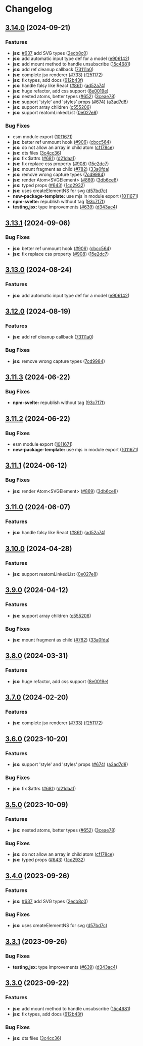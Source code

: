 # Changelog

## [3.14.0](https://github.com/MichailShcherbakov/reatom/compare/jsx-v3.13.1...jsx-v3.14.0) (2024-09-21)


### Features

* **jsx:** [#637](https://github.com/MichailShcherbakov/reatom/issues/637) add SVG types ([2ecb8c0](https://github.com/MichailShcherbakov/reatom/commit/2ecb8c0b3605032741ce7fe57f3f657452622bc0))
* **jsx:** add automatic input type def for a model ([e906142](https://github.com/MichailShcherbakov/reatom/commit/e90614230ded105812ef9e06cdb3af833852cd33))
* **jsx:** add mount method to handle unsubscribe ([15c4681](https://github.com/MichailShcherbakov/reatom/commit/15c46813eb96e6254bc769afda2e442d47ad8ad4))
* **jsx:** add ref cleanup callback ([73111a0](https://github.com/MichailShcherbakov/reatom/commit/73111a0e290ed698eeed0d35e5a9e5bb8eda95c7))
* **jsx:** complete jsx renderer ([#733](https://github.com/MichailShcherbakov/reatom/issues/733)) ([f251172](https://github.com/MichailShcherbakov/reatom/commit/f251172ead5a386ec95e145ccc12845b428d93da))
* **jsx:** fix types, add docs ([612b43f](https://github.com/MichailShcherbakov/reatom/commit/612b43fa4114f66c96fb618ad4b01c67b6143408))
* **jsx:** handle falsy like React ([#861](https://github.com/MichailShcherbakov/reatom/issues/861)) ([ad52a74](https://github.com/MichailShcherbakov/reatom/commit/ad52a74b8104301b702d503f050b31754c2816d4))
* **jsx:** huge refactor, add css support ([8e0019e](https://github.com/MichailShcherbakov/reatom/commit/8e0019e17299eba58d897eda18affb56c5de8b71))
* **jsx:** nested atoms, better types ([#652](https://github.com/MichailShcherbakov/reatom/issues/652)) ([3ceae78](https://github.com/MichailShcherbakov/reatom/commit/3ceae788da52ff40a561ce5b2fc5371475fb7d7c))
* **jsx:** support 'style' and 'styles' props ([#674](https://github.com/MichailShcherbakov/reatom/issues/674)) ([a3ad7d8](https://github.com/MichailShcherbakov/reatom/commit/a3ad7d8a5407635b876869ba5b9ab097a0f6835e))
* **jsx:** support array children ([c555206](https://github.com/MichailShcherbakov/reatom/commit/c555206b4349494912cc278b5157d9b167cc54a0))
* **jsx:** support reatomLinkedList ([0e027e8](https://github.com/MichailShcherbakov/reatom/commit/0e027e8317e10a59b9f65b0ec1070e3a5637aeca))


### Bug Fixes

* esm module export ([1011671](https://github.com/MichailShcherbakov/reatom/commit/10116719dd92d8102352a39e4ed772b8173d8668))
* **jsx:** better ref unmount hook ([#906](https://github.com/MichailShcherbakov/reatom/issues/906)) ([cbcc564](https://github.com/MichailShcherbakov/reatom/commit/cbcc564cad4e1084c5953d92dd02d15ac1a0ee31))
* **jsx:** do not allow an array in child atom ([cf178ce](https://github.com/MichailShcherbakov/reatom/commit/cf178ceb951fad577ef0aad86c54d4effcb28391))
* **jsx:** dts files ([3c4cc36](https://github.com/MichailShcherbakov/reatom/commit/3c4cc36b64ddc32936521faf7491ab063b905f32))
* **jsx:** fix $attrs ([#681](https://github.com/MichailShcherbakov/reatom/issues/681)) ([d21daa1](https://github.com/MichailShcherbakov/reatom/commit/d21daa1fed6f26d61afccb6d546773f866ffcf84))
* **jsx:** fix replace css property ([#908](https://github.com/MichailShcherbakov/reatom/issues/908)) ([15e2dc7](https://github.com/MichailShcherbakov/reatom/commit/15e2dc79cc412fb9cb0e1887334a6a18e3fd9ccf))
* **jsx:** mount fragment as child ([#782](https://github.com/MichailShcherbakov/reatom/issues/782)) ([33a0fda](https://github.com/MichailShcherbakov/reatom/commit/33a0fda91bd1ed5a384d8214baa08f0b295861f2))
* **jsx:** remove wrong capture types ([7cd9984](https://github.com/MichailShcherbakov/reatom/commit/7cd99848e22eb6d307fc4e6ee04cc6cab68585c2))
* **jsx:** render Atom&lt;SVGElement&gt; ([#869](https://github.com/MichailShcherbakov/reatom/issues/869)) ([3db6ce8](https://github.com/MichailShcherbakov/reatom/commit/3db6ce87dd0af2395f127561a7b098a7f64f34c0))
* **jsx:** typed props ([#643](https://github.com/MichailShcherbakov/reatom/issues/643)) ([1cd2932](https://github.com/MichailShcherbakov/reatom/commit/1cd29325cf686baa9fd2668f282b3020b2512ad6))
* **jsx:** uses createElementNS for svg ([d57bd7c](https://github.com/MichailShcherbakov/reatom/commit/d57bd7c42e00ff5bdeb3d810061de0fb3b66ade8))
* **new-package-template:** use mjs in module export ([1011671](https://github.com/MichailShcherbakov/reatom/commit/10116719dd92d8102352a39e4ed772b8173d8668))
* **npm-svelte:** republish without tag ([93c7f7f](https://github.com/MichailShcherbakov/reatom/commit/93c7f7f5ec58247b1b3aec854cd83b0a0ecd6a6c))
* **testing,jsx:** type improvements ([#639](https://github.com/MichailShcherbakov/reatom/issues/639)) ([d343ac4](https://github.com/MichailShcherbakov/reatom/commit/d343ac4f9549258851235a60e6ef01c24bc2084e))

## [3.13.1](https://github.com/artalar/reatom/compare/jsx-v3.13.0...jsx-v3.13.1) (2024-09-06)


### Bug Fixes

* **jsx:** better ref unmount hook ([#906](https://github.com/artalar/reatom/issues/906)) ([cbcc564](https://github.com/artalar/reatom/commit/cbcc564cad4e1084c5953d92dd02d15ac1a0ee31))
* **jsx:** fix replace css property ([#908](https://github.com/artalar/reatom/issues/908)) ([15e2dc7](https://github.com/artalar/reatom/commit/15e2dc79cc412fb9cb0e1887334a6a18e3fd9ccf))

## [3.13.0](https://github.com/artalar/reatom/compare/jsx-v3.12.0...jsx-v3.13.0) (2024-08-24)


### Features

* **jsx:** add automatic input type def for a model ([e906142](https://github.com/artalar/reatom/commit/e90614230ded105812ef9e06cdb3af833852cd33))

## [3.12.0](https://github.com/artalar/reatom/compare/jsx-v3.11.3...jsx-v3.12.0) (2024-08-19)


### Features

* **jsx:** add ref cleanup callback ([73111a0](https://github.com/artalar/reatom/commit/73111a0e290ed698eeed0d35e5a9e5bb8eda95c7))


### Bug Fixes

* **jsx:** remove wrong capture types ([7cd9984](https://github.com/artalar/reatom/commit/7cd99848e22eb6d307fc4e6ee04cc6cab68585c2))

## [3.11.3](https://github.com/artalar/reatom/compare/jsx-v3.11.2...jsx-v3.11.3) (2024-06-22)


### Bug Fixes

* **npm-svelte:** republish without tag ([93c7f7f](https://github.com/artalar/reatom/commit/93c7f7f5ec58247b1b3aec854cd83b0a0ecd6a6c))

## [3.11.2](https://github.com/artalar/reatom/compare/jsx-v3.11.1...jsx-v3.11.2) (2024-06-22)


### Bug Fixes

* esm module export ([1011671](https://github.com/artalar/reatom/commit/10116719dd92d8102352a39e4ed772b8173d8668))
* **new-package-template:** use mjs in module export ([1011671](https://github.com/artalar/reatom/commit/10116719dd92d8102352a39e4ed772b8173d8668))

## [3.11.1](https://github.com/artalar/reatom/compare/jsx-v3.11.0...jsx-v3.11.1) (2024-06-12)


### Bug Fixes

* **jsx:** render Atom&lt;SVGElement&gt; ([#869](https://github.com/artalar/reatom/issues/869)) ([3db6ce8](https://github.com/artalar/reatom/commit/3db6ce87dd0af2395f127561a7b098a7f64f34c0))

## [3.11.0](https://github.com/artalar/reatom/compare/jsx-v3.10.0...jsx-v3.11.0) (2024-06-07)


### Features

* **jsx:** handle falsy like React ([#861](https://github.com/artalar/reatom/issues/861)) ([ad52a74](https://github.com/artalar/reatom/commit/ad52a74b8104301b702d503f050b31754c2816d4))

## [3.10.0](https://github.com/artalar/reatom/compare/jsx-v3.9.0...jsx-v3.10.0) (2024-04-28)


### Features

* **jsx:** support reatomLinkedList ([0e027e8](https://github.com/artalar/reatom/commit/0e027e8317e10a59b9f65b0ec1070e3a5637aeca))

## [3.9.0](https://github.com/artalar/reatom/compare/jsx-v3.8.0...jsx-v3.9.0) (2024-04-12)


### Features

* **jsx:** support array children ([c555206](https://github.com/artalar/reatom/commit/c555206b4349494912cc278b5157d9b167cc54a0))


### Bug Fixes

* **jsx:** mount fragment as child ([#782](https://github.com/artalar/reatom/issues/782)) ([33a0fda](https://github.com/artalar/reatom/commit/33a0fda91bd1ed5a384d8214baa08f0b295861f2))

## [3.8.0](https://github.com/artalar/reatom/compare/jsx-v3.7.0...jsx-v3.8.0) (2024-03-31)


### Features

* **jsx:** huge refactor, add css support ([8e0019e](https://github.com/artalar/reatom/commit/8e0019e17299eba58d897eda18affb56c5de8b71))

## [3.7.0](https://github.com/artalar/reatom/compare/jsx-v3.6.0...jsx-v3.7.0) (2024-02-20)


### Features

* **jsx:** complete jsx renderer ([#733](https://github.com/artalar/reatom/issues/733)) ([f251172](https://github.com/artalar/reatom/commit/f251172ead5a386ec95e145ccc12845b428d93da))

## [3.6.0](https://github.com/artalar/reatom/compare/jsx-v3.5.0...jsx-v3.6.0) (2023-10-20)


### Features

* **jsx:** support 'style' and 'styles' props ([#674](https://github.com/artalar/reatom/issues/674)) ([a3ad7d8](https://github.com/artalar/reatom/commit/a3ad7d8a5407635b876869ba5b9ab097a0f6835e))


### Bug Fixes

* **jsx:** fix $attrs ([#681](https://github.com/artalar/reatom/issues/681)) ([d21daa1](https://github.com/artalar/reatom/commit/d21daa1fed6f26d61afccb6d546773f866ffcf84))

## [3.5.0](https://github.com/artalar/reatom/compare/jsx-v3.4.0...jsx-v3.5.0) (2023-10-09)


### Features

* **jsx:** nested atoms, better types ([#652](https://github.com/artalar/reatom/issues/652)) ([3ceae78](https://github.com/artalar/reatom/commit/3ceae788da52ff40a561ce5b2fc5371475fb7d7c))


### Bug Fixes

* **jsx:** do not allow an array in child atom ([cf178ce](https://github.com/artalar/reatom/commit/cf178ceb951fad577ef0aad86c54d4effcb28391))
* **jsx:** typed props ([#643](https://github.com/artalar/reatom/issues/643)) ([1cd2932](https://github.com/artalar/reatom/commit/1cd29325cf686baa9fd2668f282b3020b2512ad6))

## [3.4.0](https://github.com/artalar/reatom/compare/jsx-v3.3.1...jsx-v3.4.0) (2023-09-26)


### Features

* **jsx:** [#637](https://github.com/artalar/reatom/issues/637) add SVG types ([2ecb8c0](https://github.com/artalar/reatom/commit/2ecb8c0b3605032741ce7fe57f3f657452622bc0))


### Bug Fixes

* **jsx:** uses createElementNS for svg ([d57bd7c](https://github.com/artalar/reatom/commit/d57bd7c42e00ff5bdeb3d810061de0fb3b66ade8))

## [3.3.1](https://github.com/artalar/reatom/compare/jsx-v3.3.0...jsx-v3.3.1) (2023-09-26)


### Bug Fixes

* **testing,jsx:** type improvements ([#639](https://github.com/artalar/reatom/issues/639)) ([d343ac4](https://github.com/artalar/reatom/commit/d343ac4f9549258851235a60e6ef01c24bc2084e))

## [3.3.0](https://github.com/artalar/reatom/compare/jsx-v3.2.0...jsx-v3.3.0) (2023-09-22)


### Features

* **jsx:** add mount method to handle unsubscribe ([15c4681](https://github.com/artalar/reatom/commit/15c46813eb96e6254bc769afda2e442d47ad8ad4))
* **jsx:** fix types, add docs ([612b43f](https://github.com/artalar/reatom/commit/612b43fa4114f66c96fb618ad4b01c67b6143408))


### Bug Fixes

* **jsx:** dts files ([3c4cc36](https://github.com/artalar/reatom/commit/3c4cc36b64ddc32936521faf7491ab063b905f32))
